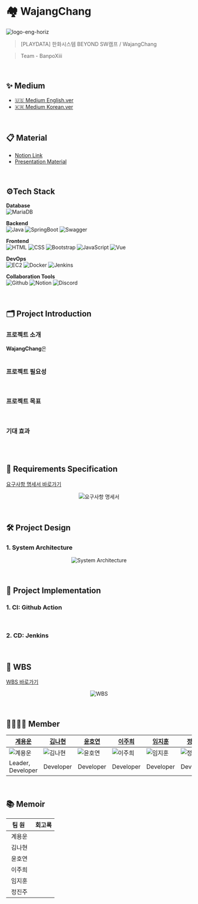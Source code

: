 # 🏘️ WajangChang
![logo-eng-horiz]()
> [PLAYDATA] 한화시스템 BEYOND SW캠프 / WajangChang

> Team - BanpoXiii
<br>

## ✨ Medium
- [🇺🇸 Medium English.ver]() <br>
- [🇰🇷 Medium Korean.ver]()
<br>

## 📋 Material
- [Notion Link]()
- [Presentation Material](https://charming-hospital-33d.notion.site/WajangChang-0a23460c144f4286b2c971066f71b1ae)
<br>

## ⚙Tech Stack
<p><strong> Database <br></strong>
<img alt="MariaDB" src="https://img.shields.io/badge/mariadb-003545?style=for-the-badge&logo=mariadb&logoColor=white"/>
</p>
<p><strong> Backend <br></strong>
<img alt="Java" src="https://img.shields.io/badge/Java-ED8B00?style=for-the-badge&logo=openjdk&logoColor=white"/>
<img alt="SpringBoot" src="https://img.shields.io/badge/Spring Boot-6DB33F?style=for-the-badge&logo=springboot&logoColor=FFFFFF"/>
<img alt="Swagger" src="https://img.shields.io/badge/Swagger-85EA2D?style=for-the-badge&logo=Swagger&logoColor=black"/>
</p>
<p><strong> Frontend <br></strong>
<img alt="HTML" src="https://img.shields.io/badge/html5-E34F26?style=for-the-badge&logo=html5&logoColor=white"> 
<img alt="CSS" src="https://img.shields.io/badge/css-1572B6?style=for-the-badge&logo=css3&logoColor=white"> 
<img alt="Bootstrap" src="https://img.shields.io/badge/bootstrap-7952B3?style=for-the-badge&logo=bootstrap&logoColor=white">
<img alt="JavaScript" src="https://img.shields.io/badge/javascript-F7DF1E?style=for-the-badge&logo=javascript&logoColor=black"> 
<img alt="Vue" src="https://img.shields.io/badge/vue.js-4FC08D?style=for-the-badge&logo=vue.js&logoColor=white">
</p>
<p><strong> DevOps <br></strong>
<img alt="EC2" src="https://img.shields.io/badge/Amazon%20EC2-FF9900?style=for-the-badge&logo=amazon-ec2&logoColor=white"/>
<img alt="Docker" src ="https://img.shields.io/badge/Docker-2496ED.svg?&style=for-the-badge&logo=Docker&logoColor=white"/>
<img alt="Jenkins" src="https://img.shields.io/badge/Jenkins-D24939?style=for-the-badge&logo=jenkins&logoColor=white"/>
</p>
<p><strong> Collaboration Tools <br></strong>
<img alt="Github" src="https://img.shields.io/badge/github-%23121011.svg?style=for-the-badge&logo=github&logoColor=white">
<img alt="Notion" src="https://img.shields.io/badge/Notion-%23000000.svg?style=for-the-badge&logo=notion&logoColor=white">
<img alt="Discord" src="https://img.shields.io/badge/Discord-%235865F2.svg?style=for-the-badge&logo=discord&logoColor=white">
</p>
<br>

## 🗂️ Project Introduction
### 프로젝트 소개
**WajangChang**은 
<br><br>

### 프로젝트 필요성

<br>

### 프로젝트 목표

<br>

### 기대 효과

<br><br>

## 📑 Requirements Specification

[요구사항 명세서 바로가기]()
<p align="center">
  <img alt="요구사항 명세서" src="" />
</p>
<br>

## 🛠️ Project Design

### 1. System Architecture
<p align="center">
  <img alt="System Architecture" src="" />
</p>

<br>

## 💾 Project Implementation

### 1. CI: Github Action

<br>

### 2. CD: Jenkins

<br>

## 📆 WBS

[WBS 바로가기]()
<p align="center">
  <img alt="WBS" src="">
</p>
<br>

## 👨‍👩‍👧‍👦 Member

[계용운](https://github.com/yongun2)|[김나현](https://github.com/NAHYEON0713)|[윤호연](https://github.com/hoyeon96)|[이주희](https://github.com/juhi0916)|[임지훈](https://github.com/limjihoon99)|[정진주](https://github.com/jeongjinjoo)|
------|------|------|--------------------------------------|------|-----|
![계용운]() | ![김나현]() | ![윤호연]() | ![이주희]() | ![임지훈](h) | ![정진주]() | 
Leader, Developer|Developer|Developer|Developer|Developer|Developer|

<br>

## 📚 Memoir
|&nbsp;&nbsp;팀&nbsp;원&nbsp;&nbsp;&nbsp;|회고록|
|:---:|---|
|계용운|&nbsp;|
|김나현|&nbsp;|
|윤호연|&nbsp;|
|이주희|&nbsp;|
|임지훈|&nbsp;|
|정진주|&nbsp;|
<br>
